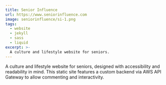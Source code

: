 ```yaml
---
title: Senior Influence
url: https://www.seniorinfluence.com
image: seniorinfluence/si-1.png
tags:
  - website
  - jekyll
  - sass
  - liquid
excerpt: >-
  A culture and lifestyle website for seniors.
---
```


A culture and lifestyle website for seniors, designed with
accessibility and readability in mind. This static site features
a custom backend via AWS API Gateway to allow commenting and
interactivity.
